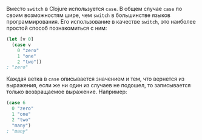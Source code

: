 Вместо `switch` в Clojure используется `case`. В общем случае `case` по своим возможностям шире, чем `switch` в большинстве языков программирования. Его использование в качестве `switch`, это наиболее простой способ познакомиться с ним:

```clojure
(let [v 0]
  (case v
    0 "zero"
    1 "one"
    2 "two"))
; "zero"
```
Каждая ветка в `case` описывается значением и тем, что вернется из выражения, если же ни один из случаев не подошел, то записывается только возвращаемое выражение. Например:

```clojure
(case 6
  0 "zero"
  1 "one"
  2 "two"
  "many")
; "many"
```

